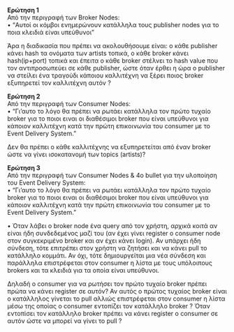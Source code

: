 **Ερώτηση 1**<br />
Από την περιγραφή των Broker Nodes:<br /> • “Αυτοί οι κόμβοι ενημερώνουν κατάλληλα τους publisher nodes για το ποια κλειδιά είναι υπεύθυνοι” 
 
Άρα η διαδικασία που πρέπει να ακολουθήσουμε είναι: ο κάθε publisher κάνει hash τα ονόματα των artists τοπικά, ο κάθε broker κάνει hash(ip+port) τοπικά και έπειτα ο κάθε broker στέλνει το hash value που τον αντιπροσωπεύει σε κάθε publisher, ώστε όταν έρθει η ώρα ο publisher να στείλει ένα τραγούδι κάποιου καλλιτέχνη να ξέρει ποιος broker εξυπηρετεί τον καλλιτέχνη αυτόν ? 

**Ερώτηση 2**<br />
Από την περιγραφή των Consumer Nodes:<br /> • “Γι’αυτο το λόγο θα πρέπει να ρωτάει κατάλληλα τον πρώτο τυχαίο broker για το ποιοι ειναι οι διαθέσιμοι broker που είναι υπεύθυνοι για κάποιον καλλιτέχνη κατά την πρώτη επικοινωνία του consumer με το Event Delivery System.” 
 
Δεν θα πρέπει ο κάθε καλλιτέχνης να εξυπηρετείται από έναν broker ώστε να γίνει ισοκατανομή των topics (artists)? 
 
**Ερώτηση 3**<br />
Από την περιγραφή των Consumer Nodes & 4o bullet για την υλοποίηση του Event Delivery System: <br />
• “Γι’αυτο το λόγο θα πρέπει να ρωτάει κατάλληλα τον πρώτο τυχαίο broker για το ποιοι ειναι οι διαθέσιμοι broker που είναι υπεύθυνοι για κάποιον καλλιτέχνη κατά την πρώτη επικοινωνία του consumer με το Event Delivery System.” 
 
• Όταν λάβει o broker node ένα query από τον χρήστη, αρχικά κοιτά αν είναι ήδη συνδεδεμένος μαζί του (αν έχει γίνει register ο consumer node στον συγκεκριμένο broker και αν έχει κάνει login).  Αν υπάρχει ήδη σύνδεση, τότε επιτρέπει στον χρήστη να ζητήσει και να κάνει pull το κατάλληλο κομμάτι.  Αν όχι, τότε δημιουργείται μια νέα σύνδεση και παράλληλα επιστρέφεται στον consumer η λίστα με τους υπόλοιπους brokers και τα κλειδιά για τα οποία είναι υπεύθυνοι. 
 
Δηλαδή ο consumer για να ρωτήσει τον πρώτο τυχαίο broker πρέπει πρώτα να κάνει register σε αυτόν? 
Αν αυτός ο πρώτος τυχαίος broker είναι ο κατάλληλος γίνεται το pull αλλιώς επιστρέφεται στον consumer η λίστα μέσω της οποίας ο consumer εντοπίζει τον κατάλληλο broker ? 
Όταν εντοπίσει τον κατάλληλο broker πρέπει να κάνει register o consumer σε αυτόν ώστε να μπορεί να γίνει το pull ? 
